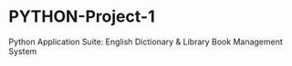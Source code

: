 # PYTHON-Project-1
Python Application Suite: English Dictionary &amp; Library Book Management System
